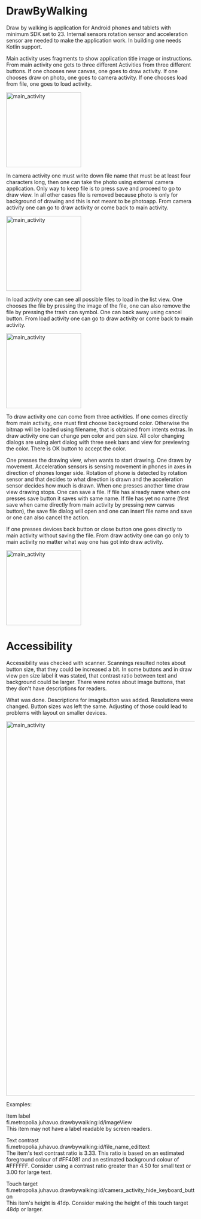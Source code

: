 # DrawByWalking

Draw by walking is application for Android phones and tablets with minimum SDK set to 23. Internal sensors rotation sensor and acceleration sensor are needed to make the application work. In building one needs Kotlin support.

Main activity uses fragments to show application title image or instructions. From main activity one gets to three different Activities from three different buttons. If one chooses new canvas, one goes to draw activity. If one chooses draw on photo, one goes to camera activity. If one chooses load from file, one goes to load activity.

<img src="http://users.metropolia.fi/~juhavuo/images/2018_10_10_01_22_19.png" title="main_activity" width="200">
                                                                                                                
In camera activity one must write down file name that must be at least four characters long, then one can take the photo using external camera application. Only way to keep file is to press save and proceed to go to draw view. In all other cases file is removed because photo is only for background of drawing and this is not meant to be photoapp. From camera activity one can go to draw activity or come back to main activity.

<img src="http://users.metropolia.fi/~juhavuo/images/2018_10_10_01_24_37.png" title="main_activity" width="200">

In load activity one can see all possible files to load in the list view. One chooses the file by pressing the image of the file, one can also remove the file by pressing the trash can symbol. One can back away using cancel button. From load activity one can go to draw activity or come back to main activity.

<img src="http://users.metropolia.fi/~juhavuo/images/2018_10_10_01_25_39.png" title="main_activity" width="200">

To draw activity one can come from three activities. If one comes directly from main activity, one must first choose background color. Otherwise the bitmap will be loaded using filename, that is obtained from intents extras. In draw activity one can change pen color and pen size. All color changing dialogs are using alert dialog with three seek bars and view for previewing the color. There is OK button to accept the color.

One presses the drawing view, when wants to start drawing. One draws by movement. Acceleration sensors is sensing movement in phones in axes in direction of phones longer side. Rotation of phone is detected by rotation sensor and that decides to what direction is drawn and the acceleration sensor decides how much is drawn. When one presses another time draw view drawing stops.
One can save a file. If file has already name when one presses save button it saves with same name. If file has yet no name (first save when came directly from main activity by pressing new canvas button), the save file dialog will open and one can insert file name and save or one can also cancel the action.

If one presses devices back button or close button one goes directly to main activity without saving the file. From draw activity one can go only to main activity no matter what way one has got into draw activity.

<img src="http://users.metropolia.fi/~juhavuo/images/2018_10_10_01_25_55.png" title="main_activity" width="200">

<h1>Accessibility</h1>

Accessibility was checked with scanner. Scannings resulted notes about button size, that they could be increased a bit. In some buttons and in draw view pen size label it was stated, that contrast ratio between text and background could be larger. There were notes about image buttons, that they don't have descriptions for readers.

What was done. Descriptions for imagebutton was added. Resolutions were changed. Button sizes was left the same. Adjusting of those could lead to problems with layout on smaller devices.

<img src="http://users.metropolia.fi/~juhavuo/images/UI_problems.jpg" title="main_activity" width="1000">

Examples:

Item label<br>
fi.metropolia.juhavuo.drawbywalking:id/imageView<br>
This item may not have a label readable by screen readers.<br>

Text contrast<br>
fi.metropolia.juhavuo.drawbywalking:id/file_name_edittext<br>
The item's text contrast ratio is 3.33. This ratio is based on an estimated foreground colour of #FF4081 and an estimated background colour of #FFFFFF. Consider using a contrast ratio greater than 4.50 for small text or 3.00 for large text.<br>

Touch target<br>
fi.metropolia.juhavuo.drawbywalking:id/camera_activity_hide_keyboard_button<br>
This item's height is 41dp. Consider making the height of this touch target 48dp or larger.<br>


